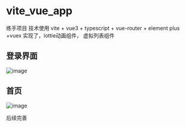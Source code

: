 # vite_vue_app
练手项目
技术使用 vite + vue3 + typescript + vue-router + element plus +vuex
实现了，lottie动画组件， 虚拟列表组件
## 登录界面
![image](https://user-images.githubusercontent.com/50164803/128449972-46129124-11d7-4b0d-ab22-f6c9a1c54afe.png)
## 首页
![image](https://user-images.githubusercontent.com/50164803/128450026-bbab7922-dcb8-44f5-9f1c-6c731be4cfe2.png)

后续完善
